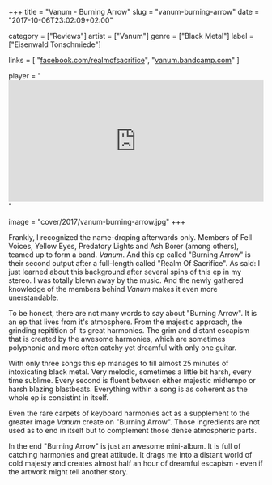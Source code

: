 +++
title = "Vanum - Burning Arrow"
slug = "vanum-burning-arrow"
date = "2017-10-06T23:02:09+02:00"

category = ["Reviews"]
artist = ["Vanum"]
genre = ["Black Metal"]
label = ["Eisenwald Tonschmiede"]

links = [
    "[facebook.com/realmofsacrifice](https://www.facebook.com/realmofsacrifice)",
    "[vanum.bandcamp.com](https://vanum.bandcamp.com)"
]

player = "<iframe style='border: 0; width: 100%; height: 241px;' src='https://bandcamp.com/EmbeddedPlayer/album=815320170/size=large/bgcol=333333/linkcol=ffffff/artwork=none/transparent=true/' seamless></iframe>"

image = "cover/2017/vanum-burning-arrow.jpg"
+++

Frankly, I recognized the name-droping afterwards only. Members of Fell Voices, Yellow Eyes, Predatory Lights and Ash Borer (among others), teamed up to form a band. *Vanum*. And this ep called "Burning Arrow" is their second output after a full-length called "Realm Of Sacrifice". As said: I just learned about this background after several spins of this ep in my stereo. I was totally blewn away by the music. And the newly gathered knowledge of the members behind *Vanum* makes it even more unerstandable.

To be honest, there are not many words to say about "Burning Arrow". It is an ep that lives from it's atmosphere. From the majestic approach, the grinding repitition of its great harmonies. The grim and distant escapism that is created by the awesome harmonies, which are sometimes polyphonic and more often catchy yet dreamful with only one guitar.

With only three songs this ep manages to fill almost 25 minutes of intoxicating black metal. Very melodic, sometimes a little bit harsh, every time sublime. Every second is fluent between either majestic midtempo or harsh blazing blastbeats. Everything within a song is as coherent as the whole ep is consistint in itself.

Even the rare carpets of keyboard harmonies act as a supplement to the greater image *Vanum* create on "Burning Arrow". Those ingredients are not used as to end in itself but to complement those dense atmospheric parts.

In the end "Burning Arrow" is just an awesome mini-album. It is full of catching harmonies and great attitude. It drags me into a distant world of cold majesty and creates almost half an hour of dreamful escapism - even if the artwork might tell another story.

